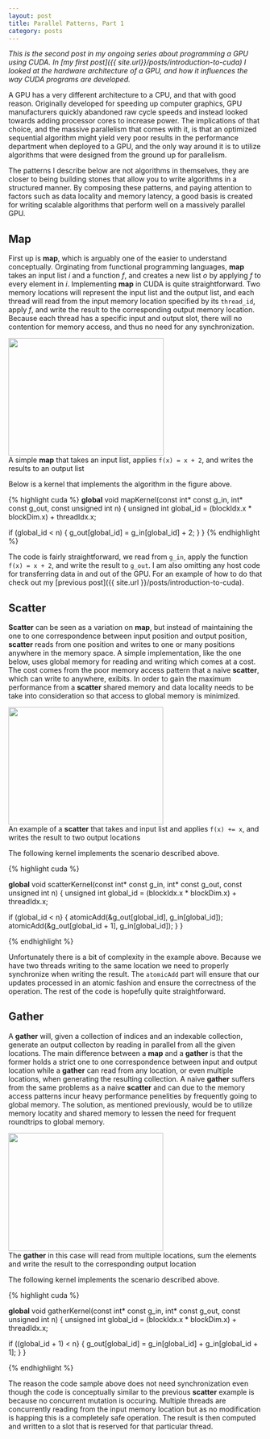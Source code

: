 ```yaml
---
layout: post
title: Parallel Patterns, Part 1
category: posts
---
```


*This is the second post in my ongoing series about programming a GPU using CUDA. In [my first post]({{ site.url}}/posts/introduction-to-cuda) I looked at the hardware architecture of a GPU, and how it influences the way CUDA programs are developed.*

A GPU has a very different architecture to a CPU, and that with good reason. Originally developed for speeding up computer graphics, GPU manufacturers quickly abandoned raw cycle speeds and instead looked towards adding processor cores to increase power. The implications of that choice, and the massive parallelism that comes with it, is that an optimized sequential algorithm might yield very poor results in the performance department when deployed to a GPU, and the only way around it is to utilize algorithms that were designed from the ground up for parallelism.

The patterns I describe below are not algorithms in themselves, they are closer to being building stones that allow you to write algorithms in a structured manner. By composing these patterns, and paying attention to factors such as data locality and memory latency, a good basis is created for writing scalable algorithms that perform well on a massively parallel GPU.

Map
---

First up is **map**, which is arguably one of the easier to understand conceptually. Orginating from functional programming languages, **map** takes an input list *i* and a function *f*, and creates a new list *o* by applying *f* to every element in *i*. Implementing **map** in CUDA is quite straightforward. Two memory locations will represent the input list and the output list, and each thread will read from the input memory location specified by its `thread_id`, apply *f*, and write the result to the corresponding output memory location. Because each thread has a specific input and output slot, there will no contention for memory access, and thus no need for any synchronization.

<img src="{{ site.url }}/assets/img/algo-map.png" width="308" height="233" class="center caption"/>
<div class="caption">A simple <strong>map</strong> that takes an input list, applies <code>f(x) = x + 2</code>, and writes the results to an output list</div>

Below is a kernel that implements the algorithm in the figure above.

{% highlight cuda %}
__global__ void mapKernel(const int* const g_in, int* const g_out, const unsigned int n)
{
  unsigned int global_id = (blockIdx.x * blockDim.x) + threadIdx.x;

  if (global_id < n) {
    g_out[global_id] = g_in[global_id] + 2;
  }
}
{% endhighlight %}

The code is fairly straightforward, we read from `g_in`, apply the function `f(x) = x + 2`, and write the result to `g_out`. I am also omitting any host code for transferring data in and out of the GPU. For an example of how to do that check out my [previous post]({{ site.url }}/posts/introduction-to-cuda).

Scatter
-------

**Scatter** can be seen as a variation on **map**, but instead of maintaining the one to one correspondence between input position and output position, **scatter** reads from one position and writes to one or many positions anywhere in the memory space. A simple implementation, like the one below, uses global memory for reading and writing which comes at a cost. The cost comes from the poor memory access pattern that a naive **scatter**, which can write to anywhere, exibits. In order to gain the maximum performance from a **scatter** shared memory and data locality needs to be take into consideration so that access to global memory is minimized.

<img src="{{ site.url }}/assets/img/algo-scatter.png" width="307" height="233" class="center caption"/>
<div class="caption">An example of a <strong>scatter</strong> that takes and input list and applies <code>f(x) += x</code>, and writes the result to two output locations</div>

The following kernel implements the scenario described above.

{% highlight cuda %}

__global__ void scatterKernel(const int* const g_in, int* const g_out, const unsigned int n)
{
  unsigned int global_id = (blockIdx.x * blockDim.x) + threadIdx.x;

  if (global_id < n} {
    atomicAdd(&g_out[global_id], g_in[global_id]);
    atomicAdd(&g_out[global_id + 1], g_in[global_id]);
  }
}

{% endhighlight %}

Unfortunately there is a bit of complexity in the example above. Because we have two threads writing to the same location we need to properly synchronize when writing the result. The `atomicAdd` part will ensure that our updates processed in an atomic fashion and ensure the correctness of the operation. The rest of the code is hopefully quite straightforward.

Gather
------

A **gather** will, given a collection of indices and an indexable collection, generate an output collecton by reading in parallel from all the given locations. The main difference between a **map** and a **gather** is that the former holds a strict one to one correspondence between input and output location while a **gather** can read from any location, or even multiple locations, when generating the resulting collection. A naive **gather** suffers from the same problems as a naive **scatter** and can due to the memory access patterns incur heavy performance penelities by frequently going to global memory. The solution, as mentioned previously, would be to utilize memory locatity and shared memory to lessen the need for frequent roundtrips to global memory.

<img src="{{ site.url }}/assets/img/algo-gather.png" width="307" height="234" class="center caption"/>
<div class="caption">The <strong>gather</strong> in this case will read from multiple locations, sum the elements and write the result to the corresponding output location</div>

The following kernel implements the scenario described above.

{% highlight cuda %}

__global__ void gatherKernel(const int* const g_in, int* const g_out, const unsigned int n)
{
  unsigned int global_id = (blockIdx.x * blockDim.x) + threadIdx.x;

  if ((global_id + 1) < n} {
    g_out[global_id] = g_in[global_id] + g_in[global_id + 1];
  }
}

{% endhighlight %}

The reason the code sample above does not need synchronization even though the code is conceptually similar to the previous **scatter** example is because no concurrent mutation is occuring. Multiple threads are concurrently reading from the input memory location but as no modification is happing this is a completely safe operation. The result is then computed and written to a slot that is reserved for that particular thread.
